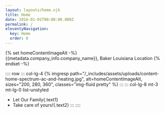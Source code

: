 ```yaml
---
layout: layouts/home.njk
title: Home
date: 2016-01-01T00:00:00.000Z
permalink: /
eleventyNavigation:
  key: Home
  order: 0
---
```


{% set homeContentImageAlt -%}
	{{metadata.company_info.company_name}}, Baker Louisiana Location
{% endset -%}

:::: row
::: col-lg-4
{% imgresp
	path="/_includes/assets/uploads/content-home-spectrum-ac-and-heating.jpg",
	alt=homeContentImageAlt,
	sizes="200, 280, 360",
	classes="img-fluid pretty"
%}
:::
::: col-lg-8 mt-3 mt-lg-0 list-unstyled
* Let Our Family{.text1}
* Take care of yours!{.text2}
:::
::::
